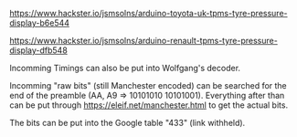 https://www.hackster.io/jsmsolns/arduino-toyota-uk-tpms-tyre-pressure-display-b6e544

https://www.hackster.io/jsmsolns/arduino-renault-tpms-tyre-pressure-display-dfb548

Incomming Timings can also be put into Wolfgang's decoder.

Incomming "raw bits" (still Manchester encoded) can be searched for the end of the preamble (AA, A9 => 10101010 10101001).
Everything after than can be put through https://eleif.net/manchester.html to get the actual bits.

The bits can be put into the Google table "433" (link withheld).